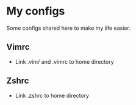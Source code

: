 # My configs
Some configs shared here to make my life easier.

## Vimrc
  - Link .vim/ and .vimrc to home directory
## Zshrc
  - Link .zshrc to home directory

